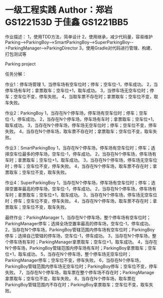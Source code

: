 一级工程实践
Author：郑岩 GS122153D
        于佳鑫 GS1221BB5
==============================
作业描述：
1，使用TDD方法，简单设计
2，使用继承，减少代码量，容易维护
Parking-->ParkingBoy-->SmartParkingBoy-->SuperParkingBoy-->ParkingManager-->ParkingDirector
3，使用Gradle对代码进行管理、构建、打包测试等

Parking project


任务分解：


作业1：停车场管理
1，当停车场有空车位时；停车；空车位-1，停车成功。
2，当停车场有车时；拿票取车；空车位+1，取车成功。
3，当停车场无空车位时；停车；空车位不变，停车失败。
4，当取车票不存在时；拿票取车；空车位不变，取车失败。

作业2：ParkingBoy
1，当存在N个停车场，停车场有空车位时；停车；空车位-1，停车成功。
2，当存在N个停车场，停车场有车时；拿票取车；空车位+1，取车成功。
3，当存在N个停车场，停车场无空车位时；停车；空车位不变，停车失败。
4，当存在N个停车场，取车票不存在时；拿票取车；空车位不变，取车失败。

作业3：SmartParkingBoy
1，当存在N个停车场，停车场有空车位时；停车；选择空车位最多的停车场，空车位-1，停车成功。
2，当存在N个停车场，停车场有车时；拿票取车；空车位+1，取车成功。
3，当存在N个停车场，停车场无空车位时；停车；空车位不变，停车失败。
4，当存在N个停车场，取车票不存在时；拿票取车；空车位不变，取车失败。

作业4：SuperParkingBoy
1，当存在N个停车场，停车场有空车位时；停车；选择空置率最高的停车场，空车位-1，停车成功。
2，当存在N个停车场，停车场有车时；拿票取车；空车位+1，取车成功。
3，当存在N个停车场，停车场无空车位时；停车；空车位不变，停车失败。
4，当存在N个停车场，取车票不存在时；拿票取车；空车位不变，取车失败。

最终作业：ParkingManager
1，当存在N个停车场，整个停车场有空车位时；ParkingManager停车；选择全场空置率最高的停车场，空车位-1，停车成功。
2，当存在N个停车场，ParkingBoy管辖范围内停车场有空车位时；ParkingBoy停车；选择自己管辖的停车场，空车位-1，停车成功。
3，当存在N个停车场，整个停车场有车时；ParkingManager拿票取车；空车位+1，取车成功。
4，当存在N个停车场，ParkingBoy管辖范围内停车场有车时；ParkingBoy拿票取车；空车位+1，取车成功。
5，当存在N个停车场，整个停车场无空车位时；ParkingManager停车；空车位不变，停车失败。
6，当存在N个停车场，ParkingBoy管辖范围内停车场无空车位时；ParkingBoy停车；空车位不变，停车失败。
7，当存在N个停车场，取车票在整个停车场不存在时；ParkingManage拿票取车；空车位不变，取车失败。
8，当存在N个停车场，取车票在ParkingBoy管辖范围内不存在时；ParkingBoy拿票取车；空车位不变，取车失败。